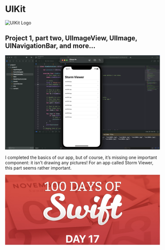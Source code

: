 # UIKit

![UIKit Logo](https://cdn3.iconfinder.com/data/icons/logos-and-brands-adobe/512/349_Uikit-512.png)

##  Project 1, part two, UIImageView, UIImage, UINavigationBar, and more...

![Page 1](myFirstApp.png)

I completed the basics of our app, but of course, it’s missing one important component: it isn’t drawing any pictures! For an app called Storm Viewer, this part seems rather important.

![Page 1](day17.png)
